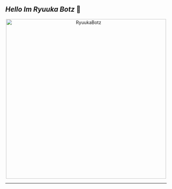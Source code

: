 ## *Hello Im Ryuuka Botz* 👋
<p align="center">
<img src="https://telegra.ph/file/d745408ee71a70c27c661.jpg" alt="RyuukaBotz" width="500"/>

-----
